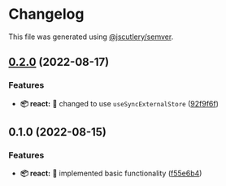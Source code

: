 # Changelog

This file was generated using [@jscutlery/semver](https://github.com/jscutlery/semver).

## [0.2.0](https://github.com/TClark1011/atomic-storage/compare/react-0.1.0...react-0.2.0) (2022-08-17)


### Features

* **📦 react:** 🎸 changed to use `useSyncExternalStore` ([92f9f6f](https://github.com/TClark1011/atomic-storage/commit/92f9f6f9bf6d784924b69e2f3d3b3ef3e410a0ba))

## 0.1.0 (2022-08-15)


### Features

* **📦 react:** 🎸 implemented basic functionality ([f55e6b4](https://github.com/TClark1011/atomic-storage/commit/f55e6b4ed916d20d90791b9e735640636dc6c067))
